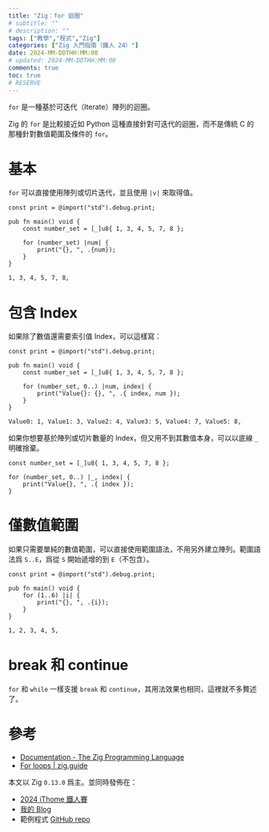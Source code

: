 ```yaml
---
title: "Zig：for 迴圈"
# subtitle: ""
# description: ""
tags: ["教學","程式","Zig"]
categories: ["Zig 入門指南（鐵人 24）"]
date: 2024-MM-DDTHH:MM:00
# updated: 2024-MM-DDTHH:MM:00
comments: true
toc: true
# RESERVE
---
```


`for` 是一種基於可迭代（Iterate）陣列的迴圈。

<!-- more -->

Zig 的 `for` 是比較接近如 Python 這種直接針對可迭代的迴圈，而不是傳統 C 的那種針對數值範圍及條件的 `for`。

# 基本

`for` 可以直接使用陣列或切片迭代，並且使用 `|v|` 來取得值。

```zig
const print = @import("std").debug.print;

pub fn main() void {
    const number_set = [_]u8{ 1, 3, 4, 5, 7, 8 };

    for (number_set) |num| {
        print("{}, ", .{num});
    }
}
```

```bash
1, 3, 4, 5, 7, 8,
```

# 包含 Index

如果除了數值還需要索引值 Index，可以這樣寫：

```zig
const print = @import("std").debug.print;

pub fn main() void {
    const number_set = [_]u8{ 1, 3, 4, 5, 7, 8 };

    for (number_set, 0..) |num, index| {
        print("Value{}: {}, ", .{ index, num });
    }
}
```

```bash
Value0: 1, Value1: 3, Value2: 4, Value3: 5, Value4: 7, Value5: 8,
```

如果你想要基於陣列或切片數量的 Index，但又用不到其數值本身，可以以底線 `_` 明確捨棄。

```zig
const number_set = [_]u8{ 1, 3, 4, 5, 7, 8 };

for (number_set, 0..) |_, index| {
    print("Value{}, ", .{ index });
}
```

# 僅數值範圍

如果只需要單純的數值範圍，可以直接使用範圍語法，不用另外建立陣列。範圍語法爲 `S..E`，爲從 `S` 開始遞增的到 `E`（不包含）。

```zig
const print = @import("std").debug.print;

pub fn main() void {
    for (1..6) |i| {
        print("{}, ", .{i});
    }
}
```

```bash
1, 2, 3, 4, 5,
```

# break 和 continue

`for` 和 `while` 一樣支援 `break` 和 `continue`，其用法效果也相同，這裡就不多贅述了。

# 參考

- [Documentation - The Zig Programming Language](https://ziglang.org/documentation/0.13.0/#for)
- [For loops | zig.guide](https://zig.guide/language-basics/for-loops)

本文以 Zig `0.13.0` 爲主。並同時發佈在：

- [2024 iThome 鐵人賽](https://ithelp.ithome.com.tw/users/20151756/ironman/7460)
- [我的 Blog](https://ziteh.github.io/categories/Zig-入門指南（鐵人-24）/)
- 範例程式 [GitHub repo](https://github.com/ziteh/zig-learn-it24)
